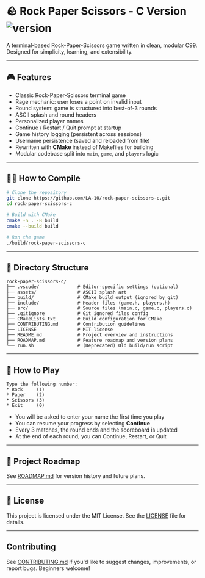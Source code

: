 # 🪨 Rock Paper Scissors - C Version ![version](https://img.shields.io/badge/version-1.7-blue) 

A terminal-based Rock-Paper-Scissors game written in clean, modular C99. Designed for simplicity, learning, and extensibility.

---

## 🎮 Features

- Classic Rock-Paper-Scissors terminal game
- Rage mechanic: user loses a point on invalid input
- Round system: game is structured into best-of-3 rounds
- ASCII splash and round headers
- Personalized player names
- Continue / Restart / Quit prompt at startup
- Game history logging (persistent across sessions)
- Username persistence (saved and reloaded from file)
- Rewritten with **CMake** instead of Makefiles for building
- Modular codebase split into `main`, `game`, and `players` logic

---

## 🧑‍💻 How to Compile

```bash
# Clone the repository
git clone https://github.com/LA-10/rock-paper-scissors-c.git
cd rock-paper-scissors-c

# Build with CMake
cmake -S . -B build
cmake --build build

# Run the game
./build/rock-paper-scissors-c
```

---

## 📂 Directory Structure

```
rock-paper-scissors-c/
├── .vscode/              # Editor-specific settings (optional)
├── assets/               # ASCII splash art
├── build/                # CMake build output (ignored by git)
├── include/              # Header files (game.h, players.h)
├── src/                  # Source files (main.c, game.c, players.c)
├── .gitignore            # Git ignored files config
├── CMakeLists.txt        # Build configuration for CMake
├── CONTRIBUTING.md       # Contribution guidelines
├── LICENSE               # MIT license
├── README.md             # Project overview and instructions
├── ROADMAP.md            # Feature roadmap and version plans
└── run.sh                # (Deprecated) Old build/run script
```

---

## 📖 How to Play

```text
Type the following number:
* Rock     (1)
* Paper    (2)
* Scissors (3)
* Exit     (0)
```

- You will be asked to enter your name the first time you play
- You can resume your progress by selecting **Continue**
- Every 3 matches, the round ends and the scoreboard is updated
- At the end of each round, you can Continue, Restart, or Quit

---

## 🚣️ Project Roadmap
See [ROADMAP.md](./ROADMAP.md) for version history and future plans.

---

## 🧾 License

This project is licensed under the MIT License. See the [LICENSE](./LICENSE) file for details.

---

##  Contributing

See [CONTRIBUTING.md](./CONTRIBUTING.md) if you'd like to suggest changes, improvements, or report bugs. Beginners welcome!
